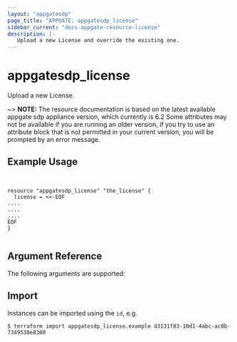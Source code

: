 ```yaml
---
layout: "appgatesdp"
page_title: "APPGATE: appgatesdp_license"
sidebar_current: "docs-appgate-resource-license"
description: |-
   Upload a new License and override the existing one.
---
```


# appgatesdp_license

Upload a new License.

~> **NOTE:**  The resource documentation is based on the latest available appgate sdp appliance version, which currently is 6.2
Some attributes may not be available if you are running an older version, if you try to use an attribute block that is not permitted in your current version, you will be prompted by an error message.


## Example Usage

```hcl


resource "appgatesdp_license" "the_license" {
  license = <<-EOF
....
....
....
EOF
}


```


## Argument Reference

The following arguments are supported:







## Import

Instances can be imported using the `id`, e.g.

```
$ terraform import appgatesdp_license.example d3131f83-10d1-4abc-ac0b-7349538e8300
```
